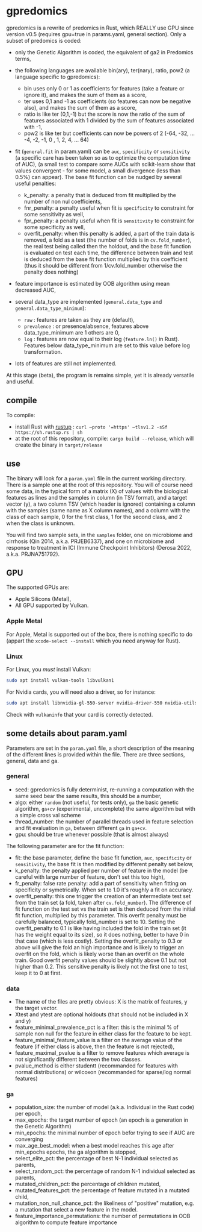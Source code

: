# gpredomics

gpredomics is a rewrite of predomics in Rust, which REALLY use GPU since version v0.5 (requires gpu=true in params.yaml, general section). Only a subset of predomics is coded:

- only the Genetic Algorithm is coded, the equivalent of ga2 in Predomics terms,
- the following languages are available bin(ary), ter(nary), ratio, pow2 (a language specific to gpredomics):

  - bin uses only 0 or 1 as coefficients for features (take a feature or ignore it), and makes the sum of them as a score,
  - ter uses 0,1 and -1 as coefficients (so features can now be negative also), and makes the sum of them as a score,
  - ratio is like ter (0,1,-1) but the score is now the ratio of the sum of features associated with 1 divided by the sum of features associated with -1,
  - pow2 is like ter but coefficients can now be powers of 2 (-64, -32, ... -4, -2, -1, 0 , 1, 2, 4, ... 64)

- fit (`general.fit` in param.yaml) can be `auc`, `specificity` or `sensitivity` (a specific care has been taken so as to optimize the computation time of AUC),
(a small test to compare some AUCs with scikit-learn show that values convergent - for some model, a small divergence (less than 0.5%) can appear). The base fit function can be nudged by several useful penalties:

  - k_penalty: a penalty that is deduced from fit multiplied by the number of non nul coefficients,
  - fnr_penalty: a penalty useful when fit is `specificity` to constraint  for some sensitivity as well,
  - fpr_penalty: a penalty useful when fit is `sensitivity` to constraint  for some specificity as well,
  - overfit_penalty: when this penalty is added, a part of the train data is removed, a fold as a test (the number of folds is in `cv.fold_number`), the real test being called then the holdout, and the base fit function is evaluated on test each time, the difference between train and test is deduced from the base fit function multiplied by this coefficient (thus it should be different from 1/cv.fold_number otherwise the penalty does nothing) 

- feature importance is estimated by OOB algorithm using mean decreased AUC,
- several data_type are implemented (`general.data_type` and `general.data_type_minimum`): 

  - `raw` : features are taken as they are (default),
  - `prevalence` : or presence/absence, features above data_type_minimum are 1 others are 0,
  - `log` : features are now equal to their log (`feature.ln()` in Rust). Features below data_type_minimum are set to this value before log transformation.

- lots of features are still not implemented.

At this stage (beta), the program is remains simple, yet it is already versatile and useful. 

## compile

To compile:

- install Rust with [rustup](https://rustup.rs) : `curl –proto '=https' –tlsv1.2 -sSf https://sh.rustup.rs | sh`
- at the root of this repository, compile: `cargo build --release`, which will create the binary in `target/release`


## use

The binary will look for a `param.yaml` file in the current working directory. There is a sample one at the root of this repository. You will of course need some data, in the typical form of a matrix (X) of values with the biological features as lines and the samples in column (in TSV format), and a target vector (y), a two column TSV (which header is ignored) containing a column with the samples (same name as X column names), and a column with the class of each sample, 0 for the first class, 1 for the second class, and 2 when the class is unknown.

You will find two sample sets, in the `samples` folder, one on microbiome and cirrhosis (Qin 2014, a.k.a. PRJEB6337), and one on microbiome and response to treatment in ICI (Immune Checkpoint Inhibitors) (Derosa 2022, a.k.a. PRJNA751792).

## GPU

The supported GPUs are:
- Apple Silicons (Metal),
- All GPU supported by Vulkan.

### Apple Metal
For Apple, Metal is supported out of the box, there is nothing specific to do (appart the `xcode-select --install` which you need anyway for Rust). 

### Linux
For Linux, you *must* install Vulkan:
```sh
sudo apt install vulkan-tools libvulkan1 
```

For Nvidia cards, you will need also a driver, so for instance:
```sh
sudo apt install libnvidia-gl-550-server nvidia-driver-550 nvidia-utils-550
```

Check with `vulkaninfo` that your card is correctly detected.

## some details about param.yaml

Parameters are set in the `param.yaml` file, a short description of the meaning of the different lines is provided within the file.
There are three sections, general, data and ga.

### general

- seed: gpredomics is fully determinist, re-running a computation with the same seed bear the same results, this should be a number,
- algo: either `random` (not useful, for tests only), `ga` the basic genetic algorithm, `ga+cv` (experimental, uncomplete) the same algorithm but with a simple cross val scheme 
- thread_number: the number of parallel threads used in feature selection and fit evaluation in `ga`, between different `ga` in `ga+cv`.
- gpu: should be true whenever possible (that is almost always)

The following parameter are for the fit function:
- fit: the base parameter, define the base fit function, `auc`, `specificity` or `sensitivity`, the base fit is then modified by different penalty set below,
- k_penalty: the penalty applied per number of feature in the model (be careful with large number of feature, don't set this too high),
- fr_penalty: false rate penalty: add a part of sensitivity when fitting on specificity or symetrically. When set to 1.0 it's roughly a fit on accuracy.
- overfit_penalty: this one trigger the creation of an intermediate test set from the train set (a fold, taken after `cv.fold_number`). The difference of fit function on the test set vs the train set is then deduced from the initial fit function, multiplied by this parameter. This overfit penalty must be carefully balanced, typically fold_number is set to 10. Setting the overfit_penalty to 0.1 is like having included the fold in the train set (it has the weight equal to its size), so it does nothing, better to have 0 in that case (which is less costly). Setting the overfit_penalty to 0.3 or above will give the fold an high importance and is likely to trigger an overfit on the fold, which is likely worse than an overfit on the whole train. Good overfit penalty values should be slightly above 0.1 but not higher than 0.2. This sensitive penalty is likely not the first one to test, keep it to 0 at first.

### data

- The name of the files are pretty obvious: X is the matrix of features, y the target vector.
- Xtest and ytest are optional holdouts (that should not be included in X and y)
- feature_minimal_prevalence_pct is a filter: this is the minimal % of sample non null for the feature in either class for the feature to be kept.
- feature_minimal_feature_value is a filter on the average value of the feature (if either class is above, then the feature is not rejected),
- feature_maximal_pvalue is a filter to remove features which average is not significantly different between the two classes.
- pvalue_method is either studentt (recommanded for features with normal distributions) or wilcoxon (recommanded for sparse/log normal features)

### ga

- population_size: the number of model (a.k.a. Individual in the Rust code) per epoch,
- max_epochs: the target number of epoch (an epoch is a generation in the Genetic Algorithm)
- min_epochs: the minimal number of epoch befor trying to see if AUC are converging
- max_age_best_model: when a best model reaches this age after min_epochs epochs, the ga algorithm is stopped,
- select_elite_pct: the percentage of best N-1 individual selected as parents,
- select_random_pct: the percentage of random N-1 individual selected as parents,
- mutated_children_pct: the percentage of children mutated,
- mutated_features_pct: the percentage of feature mutated in a mutated child,
- mutation_non_null_chance_pct: the likeliness of "positive" mutation, e.g. a mutation that select a new feature in the model.
- feature_importance_permutations: the number of permutations in OOB algorithm to compute feature importance

